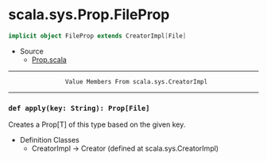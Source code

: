 
#                           scala.sys.Prop.FileProp                           #

```scala
implicit object FileProp extends CreatorImpl[File]
```

* Source
  * [Prop.scala](https://github.com/scala/scala/tree/6d09a1ba5f/src/library/scala/sys/Prop.scala#L1)


--------------------------------------------------------------------------------
                    Value Members From scala.sys.CreatorImpl
--------------------------------------------------------------------------------


### `def apply(key: String): Prop[File]`                                     ###

Creates a Prop[T] of this type based on the given key.

* Definition Classes
  * CreatorImpl → Creator
(defined at scala.sys.CreatorImpl)
